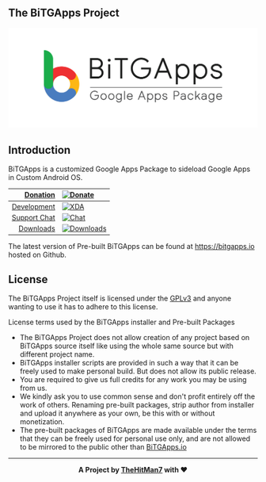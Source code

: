 ## The BiTGApps Project

![](banner.png)

## Introduction

BiTGApps is a customized Google Apps Package to sideload Google Apps in Custom Android OS.

| [Donation](https://www.paypal.me/kartikverma443) | [![Donate](https://img.shields.io/badge/Donate-on%20PayPal-brightgreen?style=flat-square)](https://www.paypal.me/kartikverma443) |
| ---: | :--- |
| [Development](https://forum.xda-developers.com/t/custom-gapps-bitgapps-for-android.4012165/) | [![XDA](https://img.shields.io/badge/Development-on%20XDA-orange?style=flat-square)](https://forum.xda-developers.com/t/custom-gapps-bitgapps-for-android.4012165/) |
| [Support Chat](https://t.me/BiTGAppsChat) | [![Chat](https://img.shields.io/badge/Chat-on%20Telegram-blueviolet?style=flat-square)](https://t.me/BiTGAppsChat) |
| [Downloads](https://bitgapps.io) | [![Downloads](https://img.shields.io/github/downloads/BiTGApps/BiTGApps-Release/total?style=social)](https://bitgapps.io) |

The latest version of Pre-built BiTGApps can be found at https://bitgapps.io hosted on Github.

## License

The BiTGApps Project itself is licensed under the [GPLv3](https://www.gnu.org/licenses/gpl-3.0.txt) and anyone wanting to use it has to adhere to this license.

License terms used by the BiTGApps installer and Pre-built Packages

   * The BiTGApps Project does not allow creation of any project based on BiTGApps source itself like using the whole same source but with different project name.
   * BiTGApps installer scripts are provided in such a way that it can be freely used to make personal build. But does not allow its public release.
   * You are required to give us full credits for any work you may be using from us.
   * We kindly ask you to use common sense and don't profit entirely off the work of others. Renaming pre-built packages, strip author from installer and upload it anywhere as your own, be this with or without monetization.
   * The pre-built packages of BiTGApps are made available under the terms that they can be freely used for personal use only, and are not allowed to be mirrored to the public other than [BiTGApps.io](https://BiTGApps.io)

***

<div align="center">
  <b>A Project by <a href="https://thehitman7.github.io">TheHitMan7</a> with <span>&#10084;&#65039;</span></b>
</div>
